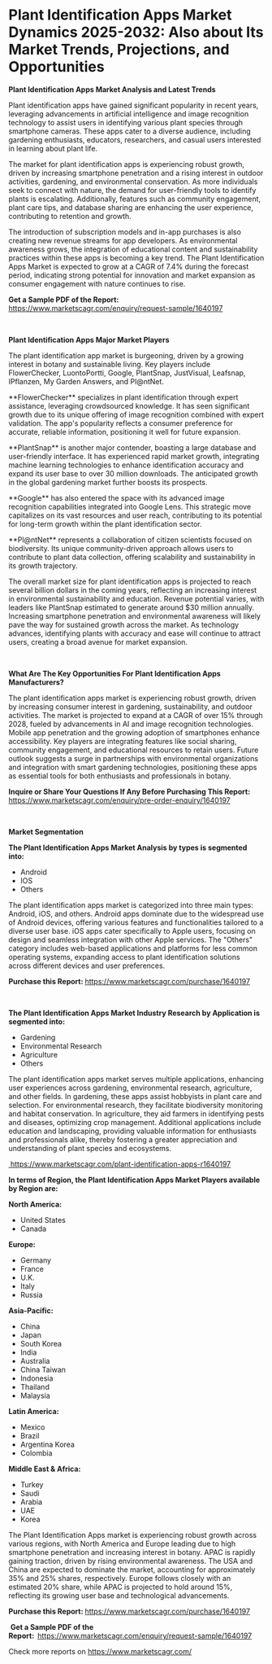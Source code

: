 <p><h1>Plant Identification Apps Market Dynamics 2025-2032: Also about Its Market Trends, Projections, and Opportunities</h1></p><p><strong>Plant Identification Apps Market Analysis and Latest Trends</strong></p>
<p><p>Plant identification apps have gained significant popularity in recent years, leveraging advancements in artificial intelligence and image recognition technology to assist users in identifying various plant species through smartphone cameras. These apps cater to a diverse audience, including gardening enthusiasts, educators, researchers, and casual users interested in learning about plant life.</p><p>The market for plant identification apps is experiencing robust growth, driven by increasing smartphone penetration and a rising interest in outdoor activities, gardening, and environmental conservation. As more individuals seek to connect with nature, the demand for user-friendly tools to identify plants is escalating. Additionally, features such as community engagement, plant care tips, and database sharing are enhancing the user experience, contributing to retention and growth.</p><p>The introduction of subscription models and in-app purchases is also creating new revenue streams for app developers. As environmental awareness grows, the integration of educational content and sustainability practices within these apps is becoming a key trend. The Plant Identification Apps Market is expected to grow at a CAGR of 7.4% during the forecast period, indicating strong potential for innovation and market expansion as consumer engagement with nature continues to rise.</p></p>
<p><strong>Get a Sample PDF of the Report:&nbsp;</strong> <a href="https://www.marketscagr.com/enquiry/request-sample/1640197?utm_campaign=2526&utm_medium=2&utm_source=Github&utm_content=ia&utm_term=05032025&utm_id=plant-identification-apps">https://www.marketscagr.com/enquiry/request-sample/1640197</a></p>
<p>&nbsp;</p>
<p><strong>Plant Identification Apps Major Market Players</strong></p>
<p><p>The plant identification app market is burgeoning, driven by a growing interest in botany and sustainable living. Key players include FlowerChecker, LuontoPortti, Google, PlantSnap, JustVisual, Leafsnap, IPflanzen, My Garden Answers, and Pl@ntNet.</p><p>**FlowerChecker** specializes in plant identification through expert assistance, leveraging crowdsourced knowledge. It has seen significant growth due to its unique offering of image recognition combined with expert validation. The app's popularity reflects a consumer preference for accurate, reliable information, positioning it well for future expansion.</p><p>**PlantSnap** is another major contender, boasting a large database and user-friendly interface. It has experienced rapid market growth, integrating machine learning technologies to enhance identification accuracy and expand its user base to over 30 million downloads. The anticipated growth in the global gardening market further boosts its prospects.</p><p>**Google** has also entered the space with its advanced image recognition capabilities integrated into Google Lens. This strategic move capitalizes on its vast resources and user reach, contributing to its potential for long-term growth within the plant identification sector.</p><p>**Pl@ntNet** represents a collaboration of citizen scientists focused on biodiversity. Its unique community-driven approach allows users to contribute to plant data collection, offering scalability and sustainability in its growth trajectory.</p><p>The overall market size for plant identification apps is projected to reach several billion dollars in the coming years, reflecting an increasing interest in environmental sustainability and education. Revenue potential varies, with leaders like PlantSnap estimated to generate around $30 million annually. Increasing smartphone penetration and environmental awareness will likely pave the way for sustained growth across the market. As technology advances, identifying plants with accuracy and ease will continue to attract users, creating a broad avenue for market expansion.</p></p>
<p>&nbsp;</p>
<p><strong>What Are The Key Opportunities For Plant Identification Apps Manufacturers?</strong></p>
<p><p>The plant identification apps market is experiencing robust growth, driven by increasing consumer interest in gardening, sustainability, and outdoor activities. The market is projected to expand at a CAGR of over 15% through 2028, fueled by advancements in AI and image recognition technologies. Mobile app penetration and the growing adoption of smartphones enhance accessibility. Key players are integrating features like social sharing, community engagement, and educational resources to retain users. Future outlook suggests a surge in partnerships with environmental organizations and integration with smart gardening technologies, positioning these apps as essential tools for both enthusiasts and professionals in botany.</p></p>
<p><strong>Inquire or Share Your Questions If Any Before Purchasing This Report:</strong> <a href="https://www.marketscagr.com/enquiry/pre-order-enquiry/1640197?utm_campaign=2526&utm_medium=2&utm_source=Github&utm_content=ia&utm_term=05032025&utm_id=plant-identification-apps">https://www.marketscagr.com/enquiry/pre-order-enquiry/1640197</a></p>
<p>&nbsp;</p>
<p><strong>Market Segmentation</strong></p>
<p><strong>The Plant Identification Apps Market Analysis by types is segmented into:</strong></p>
<p><ul><li>Android</li><li>IOS</li><li>Others</li></ul></p>
<p><p>The plant identification apps market is categorized into three main types: Android, iOS, and others. Android apps dominate due to the widespread use of Android devices, offering various features and functionalities tailored to a diverse user base. iOS apps cater specifically to Apple users, focusing on design and seamless integration with other Apple services. The "Others" category includes web-based applications and platforms for less common operating systems, expanding access to plant identification solutions across different devices and user preferences.</p></p>
<p><strong>Purchase this Report:&nbsp;</strong><a href="https://www.marketscagr.com/purchase/1640197?utm_campaign=2526&utm_medium=2&utm_source=Github&utm_content=ia&utm_term=05032025&utm_id=plant-identification-apps">https://www.marketscagr.com/purchase/1640197</a></p>
<p>&nbsp;</p>
<p><strong>The Plant Identification Apps Market Industry Research by Application is segmented into:</strong></p>
<p><ul><li>Gardening</li><li>Environmental Research</li><li>Agriculture</li><li>Others</li></ul></p>
<p><p>The plant identification apps market serves multiple applications, enhancing user experiences across gardening, environmental research, agriculture, and other fields. In gardening, these apps assist hobbyists in plant care and selection. For environmental research, they facilitate biodiversity monitoring and habitat conservation. In agriculture, they aid farmers in identifying pests and diseases, optimizing crop management. Additional applications include education and landscaping, providing valuable information for enthusiasts and professionals alike, thereby fostering a greater appreciation and understanding of plant species and ecosystems.</p></p>
<p><a href="https://www.marketscagr.com/plant-identification-apps-r1640197?utm_campaign=2526&utm_medium=2&utm_source=Github&utm_content=ia&utm_term=05032025&utm_id=plant-identification-apps">&nbsp;https://www.marketscagr.com/plant-identification-apps-r1640197</a></p>
<p><strong>In terms of Region, the Plant Identification Apps Market Players available by Region are:</strong></p>
<p>
    <p> <strong> North America: </strong>
        <ul>
            <li>United States</li>
            <li>Canada</li>
        </ul>
        </p> 
    <p> <strong> Europe: </strong>
        <ul>
            <li>Germany</li>
            <li>France</li>
            <li>U.K.</li>
            <li>Italy</li>
            <li>Russia</li>
        </ul>
        </p> 
    <p> <strong> Asia-Pacific: </strong>
        <ul>
            <li>China</li>
            <li>Japan</li>
            <li>South Korea</li>
            <li>India</li>
            <li>Australia</li>
            <li>China Taiwan</li>
            <li>Indonesia</li>
            <li>Thailand</li>
            <li>Malaysia</li>
        </ul>
        </p> 
    <p> <strong> Latin America: </strong>
        <ul>
            <li>Mexico</li>
            <li>Brazil</li>
            <li>Argentina Korea</li>
            <li>Colombia</li>
        </ul>
        </p> 
    <p> <strong> Middle East & Africa: </strong>
        <ul>
            <li>Turkey</li>
            <li>Saudi</li>
            <li>Arabia</li>
            <li>UAE</li>
            <li>Korea</li>
        </ul>
    </p>
    </p>
<p><p>The Plant Identification Apps market is experiencing robust growth across various regions, with North America and Europe leading due to high smartphone penetration and increasing interest in botany. APAC is rapidly gaining traction, driven by rising environmental awareness. The USA and China are expected to dominate the market, accounting for approximately 35% and 25% shares, respectively. Europe follows closely with an estimated 20% share, while APAC is projected to hold around 15%, reflecting its growing user base and technological advancements.</p></p>
<p><strong>Purchase this Report: </strong><a href="https://www.marketscagr.com/purchase/1640197?utm_campaign=2526&utm_medium=2&utm_source=Github&utm_content=ia&utm_term=05032025&utm_id=plant-identification-apps">https://www.marketscagr.com/purchase/1640197</a></p>
<p>&nbsp;<strong>Get a Sample PDF of the Report:&nbsp;&nbsp;</strong><a href="https://www.marketscagr.com/enquiry/request-sample/1640197?utm_campaign=2526&utm_medium=2&utm_source=Github&utm_content=ia&utm_term=05032025&utm_id=plant-identification-apps">https://www.marketscagr.com/enquiry/request-sample/1640197</a></p>
<p><strong></strong></p>
<p>Check more reports on <a href="https://www.marketscagr.com/?utm_campaign=2526&utm_medium=2&utm_source=Github&utm_content=ia&utm_term=05032025&utm_id=plant-identification-apps">https://www.marketscagr.com/</a></p>